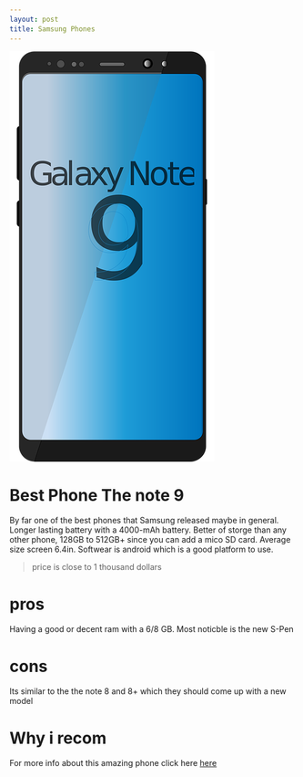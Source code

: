 ```yaml
---
layout: post
title: Samsung Phones
---
```


![Note 9](/images/note-9.png)

# Best Phone The note 9 
By far one of the best phones that Samsung released maybe in general. Longer lasting battery with a 4000-mAh battery. Better of storge than any other phone, 128GB to 512GB+ since you can add a mico SD card. Average size screen 6.4in. Softwear is android which is a good platform to use.

> price is close to 1 thousand dollars 

# pros
Having a good or decent ram with a 6/8 GB. Most noticble is the new S-Pen 

# cons
Its similar to the the note 8 and 8+ which they should come up with a new model 

# Why i recom

For more info about this amazing phone click here [here](https://www.androidcentral.com/samsung-galaxy-note-9)
